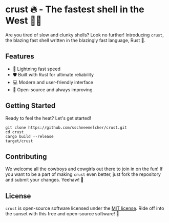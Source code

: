 # crust 🔥 - The fastest shell in the West 🦀🤠 

Are you tired of slow and clunky shells? Look no further! Introducing `crust`, the blazing fast shell written in the blazingly fast language, Rust 🦀. 

## Features 

- 💨 Lightning fast speed 
- 🛡️ Built with Rust for ultimate reliability 
- 💻 Modern and user-friendly interface 
- 💾 Open-source and always improving 

## Getting Started 

Ready to feel the heat? Let's get started! 
```shell
git clone https://github.com/sschneemelcher/crust.git
cd crust
cargo build --release
target/crust

```

## Contributing 

We welcome all the cowboys and cowgirls out there to join in on the fun! If you want to be a part of making `crust` even better, just fork the repository and submit your changes. Yeehaw! 🤠 

## License 

`crust` is open-source software licensed under the [MIT license](https://github.com/sschneemelcher/crust/blob/master/LICENSE). Ride off into the sunset with this free and open-source software! 🌅
